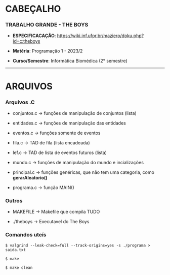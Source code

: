 # CABEÇALHO

### TRABALHO GRANDE - THE BOYS

-   **ESPECIFICACAÇÂO**: https://wiki.inf.ufpr.br/maziero/doku.php?id=c:theboys

-   **Matéria**: Programação 1 - 2023/2

-   **Curso/Semestre**: Informática Biomédica (2° semestre)

---

# ARQUIVOS

### Arquivos .C

-   conjuntos.c -> funções de manipulação de conjuntos (lista)

-   entidades.c -> funções de manipulação das entidades

-   eventos.c -> funções somente de eventos

-   fila.c -> TAD de fila (lista encadeada)

-   lef.c -> TAD de lista de eventos futuros (lista)

-   mundo.c -> funções de manipulação do mundo e incializações

-   principal.c -> funções genéricas, que não tem uma categoria, como **gerarAleatorio()**

-   programa.c -> função MAIN()

### Outros

-   MAKEFILE -> Makefile que compila TUDO

-   ./theboys -> Executavel do The Boys

### Comandos uteís

```
$ valgrind --leak-check=full --track-origins=yes -s ./programa > saida.txt

$ make

$ make clean
```
